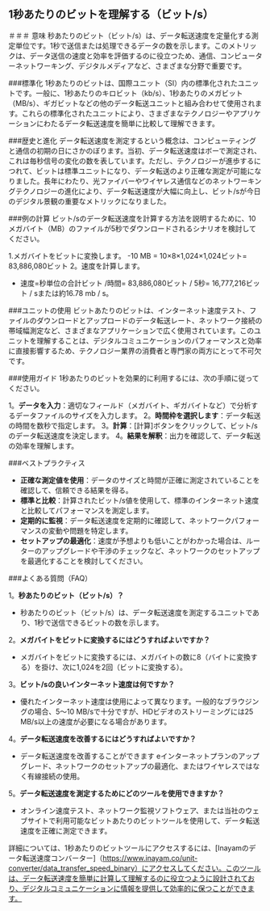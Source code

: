 ## 1秒あたりのビットを理解する（ビット/s）

＃＃＃ 意味
秒あたりのビット（ビット/s）は、データ転送速度を定量化する測定単位です。1秒で送信または処理できるデータの数を示します。このメトリックは、データ送信の速度と効率を評価するのに役立つため、通信、コンピューターネットワーキング、デジタルメディアなど、さまざまな分野で重要です。

###標準化
1秒あたりのビットは、国際ユニット（SI）内の標準化されたユニットです。一般に、1秒あたりのキロビット（kb/s）、1秒あたりのメガビット（MB/s）、ギガビットなどの他のデータ転送ユニットと組み合わせて使用​​されます。これらの標準化されたユニットにより、さまざまなテクノロジーやアプリケーションにわたるデータ転送速度を簡単に比較して理解できます。

###歴史と進化
データ転送速度を測定するという概念は、コンピューティングと通信の初期の日にさかのぼります。当初、データ転送速度はボーで測定され、これは毎秒信号の変化の数を表しています。ただし、テクノロジーが進歩するにつれて、ビットは標準ユニットになり、データ転送のより正確な測定が可能になりました。長年にわたり、光ファイバーやワイヤレス通信などのネットワーキングテクノロジーの進化により、データ転送速度が大幅に向上し、ビット/sが今日のデジタル景観の重要なメトリックになりました。

###例の計算
ビット/sのデータ転送速度を計算する方法を説明するために、10メガバイト（MB）のファイルが5秒でダウンロードされるシナリオを検討してください。

1.メガバイトをビットに変換します。
-10 MB = 10×8×1,024×1,024ビット= 83,886,080ビット
2。速度を計算します。
- 速度=秒単位の合計ビット /時間= 83,886,080ビット / 5秒= 16,777,216ビット / sまたは約16.78 mb / s。

###ユニットの使用
ビットあたりのビットは、インターネット速度テスト、ファイルのダウンロードとアップロードのデータ転送レート、ネットワーク接続の帯域幅測定など、さまざまなアプリケーションで広く使用されています。このユニットを理解することは、デジタルコミュニケーションのパフォーマンスと効率に直接影響するため、テクノロジー業界の消費者と専門家の両方にとって不可欠です。

###使用ガイド
1秒あたりのビットを効果的に利用するには、次の手順に従ってください。

1。**データを入力**：適切なフィールド（メガバイト、ギガバイトなど）で分析するデータファイルのサイズを入力します。
2。**時間枠を選択します**：データ転送の時間を数秒で指定します。
3。**計算**：[計算]ボタンをクリックして、ビット/sのデータ転送速度を決定します。
4。**結果を解釈**：出力を確認して、データ転送の効率を理解します。

###ベストプラクティス
-  **正確な測定値を使用**：データのサイズと時間が正確に測定されていることを確認して、信頼できる結果を得る。
-  **標準と比較**：計算されたビット/s値を使用して、標準のインターネット速度と比較してパフォーマンスを測定します。
-  **定期的に監視**：データ転送速度を定期的に確認して、ネットワークパフォーマンスの変動や問題を特定します。
-  **セットアップの最適化**：速度が予想よりも低いことがわかった場合は、ルーターのアップグレードや干渉のチェックなど、ネットワークのセットアップを最適化することを検討してください。

###よくある質問（FAQ）

1。**秒あたりのビット（ビット/s）？**
- 秒あたりのビット（ビット/s）は、データ転送速度を測定するユニットであり、1秒で送信できるビットの数を示します。

2。**メガバイトをビットに変換するにはどうすればよいですか？**
- メガバイトをビットに変換するには、メガバイトの数に8（バイトに変換する）を掛け、次に1,024を2回（ビットに変換する）。

3。**ビット/sの良いインターネット速度は何ですか？**
- 優れたインターネット速度は使用によって異なります。一般的なブラウジングの場合、5〜10 MB/sで十分ですが、HDビデオのストリーミングには25 MB/s以上の速度が必要になる場合があります。

4。**データ転送速度を改善するにはどうすればよいですか？**
- データ転送速度を改善することができます eインターネットプランのアップグレード、ネットワークのセットアップの最適化、またはワイヤレスではなく有線接続の使用。

5。**データ転送速度を測定するためにどのツールを使用できますか？**
- オンライン速度テスト、ネットワーク監視ソフトウェア、または当社のウェブサイトで利用可能なビットあたりのビットツールを使用して、データ転送速度を正確に測定できます。

詳細については、1秒あたりのビットツールにアクセスするには、[Inayamのデータ転送速度コンバーター]（https://www.inayam.co/unit-converter/data_transfer_speed_binary）にアクセスしてください。このツールは、データ転送速度を簡単に計算して理解するのに役立つように設計されており、デジタルコミュニケーションに情報を提供して効率的に保つことができます。